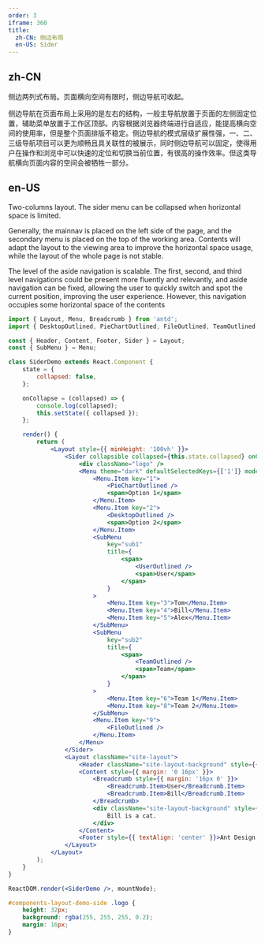 ```yaml
---
order: 3
iframe: 360
title:
  zh-CN: 侧边布局
  en-US: Sider
---
```


## zh-CN

侧边两列式布局。页面横向空间有限时，侧边导航可收起。

侧边导航在页面布局上采用的是左右的结构，一般主导航放置于页面的左侧固定位置，辅助菜单放置于工作区顶部。内容根据浏览器终端进行自适应，能提高横向空间的使用率，但是整个页面排版不稳定。侧边导航的模式层级扩展性强，一、二、三级导航项目可以更为顺畅且具关联性的被展示，同时侧边导航可以固定，使得用户在操作和浏览中可以快速的定位和切换当前位置，有很高的操作效率。但这类导航横向页面内容的空间会被牺牲一部分。

## en-US

Two-columns layout. The sider menu can be collapsed when horizontal space is limited.

Generally, the mainnav is placed on the left side of the page, and the secondary menu is placed on the top of the working area. Contents will adapt the layout to the viewing area to improve the horizontal space usage, while the layout of the whole page is not stable.

The level of the aside navigation is scalable. The first, second, and third level navigations could be present more fluently and relevantly, and aside navigation can be fixed, allowing the user to quickly switch and spot the current position, improving the user experience. However, this navigation occupies some horizontal space of the contents

```jsx
import { Layout, Menu, Breadcrumb } from 'antd';
import { DesktopOutlined, PieChartOutlined, FileOutlined, TeamOutlined, UserOutlined } from '@ant-design/icons';

const { Header, Content, Footer, Sider } = Layout;
const { SubMenu } = Menu;

class SiderDemo extends React.Component {
	state = {
		collapsed: false,
	};

	onCollapse = (collapsed) => {
		console.log(collapsed);
		this.setState({ collapsed });
	};

	render() {
		return (
			<Layout style={{ minHeight: '100vh' }}>
				<Sider collapsible collapsed={this.state.collapsed} onCollapse={this.onCollapse}>
					<div className="logo" />
					<Menu theme="dark" defaultSelectedKeys={['1']} mode="inline">
						<Menu.Item key="1">
							<PieChartOutlined />
							<span>Option 1</span>
						</Menu.Item>
						<Menu.Item key="2">
							<DesktopOutlined />
							<span>Option 2</span>
						</Menu.Item>
						<SubMenu
							key="sub1"
							title={
								<span>
									<UserOutlined />
									<span>User</span>
								</span>
							}
						>
							<Menu.Item key="3">Tom</Menu.Item>
							<Menu.Item key="4">Bill</Menu.Item>
							<Menu.Item key="5">Alex</Menu.Item>
						</SubMenu>
						<SubMenu
							key="sub2"
							title={
								<span>
									<TeamOutlined />
									<span>Team</span>
								</span>
							}
						>
							<Menu.Item key="6">Team 1</Menu.Item>
							<Menu.Item key="8">Team 2</Menu.Item>
						</SubMenu>
						<Menu.Item key="9">
							<FileOutlined />
						</Menu.Item>
					</Menu>
				</Sider>
				<Layout className="site-layout">
					<Header className="site-layout-background" style={{ padding: 0 }} />
					<Content style={{ margin: '0 16px' }}>
						<Breadcrumb style={{ margin: '16px 0' }}>
							<Breadcrumb.Item>User</Breadcrumb.Item>
							<Breadcrumb.Item>Bill</Breadcrumb.Item>
						</Breadcrumb>
						<div className="site-layout-background" style={{ padding: 24, minHeight: 360 }}>
							Bill is a cat.
						</div>
					</Content>
					<Footer style={{ textAlign: 'center' }}>Ant Design ©2018 Created by Ant UED</Footer>
				</Layout>
			</Layout>
		);
	}
}

ReactDOM.render(<SiderDemo />, mountNode);
```

```css
#components-layout-demo-side .logo {
	height: 32px;
	background: rgba(255, 255, 255, 0.2);
	margin: 16px;
}
```
